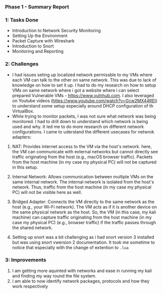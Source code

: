 ### Phase 1 - Summary Report

### 1: Tasks Done
- Introduction to Network Security Monitoring
- Setting Up the Environment
- Packet Capture with Wireshark
- Introduction to Snort 
- Monitoring and Reporting 


### 2: Challenges
- I had issues seting up localized network permissble to my VMs where each VM can talk to the other on same network. This was due to lack of knowledge on how to set it up. I had to do my research on how to setup VMs on same network where i got a website where i can select prepared Vulnerable VMs - https://www.vulnhub.com. I also leveraged on Youtube videos (https://www.youtube.com/watch?v=Gcw2MX44REI) to understand some setup especially around DHCP configuration of th VirtualBox.
- While trying to monitor packets, I was not sure what network was being monitored. I had to drill down to understand which network is being used and why. It led me to do more research on different network configurations. I came to uderstand the different usecases for netwrok adapters:
1. NAT: Provides internet access to the VM via the host's network. here, the VM can communicate with external networks but cannot directly see traffic originating from the host (e.g., macOS browser traffic). Packets from the host machine (in my case my physical PC) will not be captured in this setup.

2. Internal Network: Allows communication between multiple VMs on the same internal network. The internal network is isolated from the host's network. Thus, traffic from the host machine (in my case my physical PC) will not be visible here as well.

3. Bridged Adapter: Connects the VM directly to the same network as the host (e.g., your Wi-Fi network). The VM acts as if it is another device on the same physical network as the host. So, the VM (in this case, my kali machine) can capture traffic originating from the host machine (in my case my physical PC) (e.g., browser traffic) if the traffic passes through the shared network.
4. Setting up snort was a bit challenging as i had snort version 3 installed but was using snort vwersion 2 documentation. It took me sometime to notice that especially with the change of extention to `.lua`
### 3: Improvements
1. I am getting more aquinted with networks and ease in running my kali and finding my way round the file system.
2. I am able to now identify network packages, protocols and how they work respectively